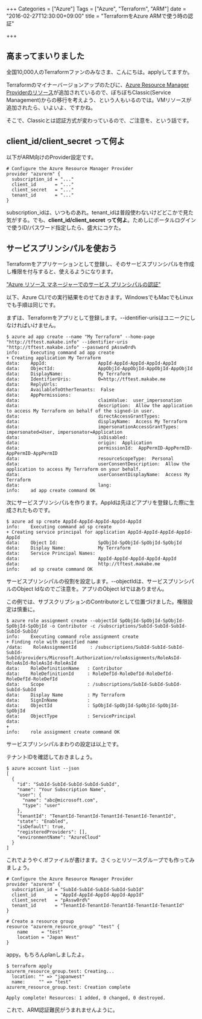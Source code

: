 +++
Categories = ["Azure"]
Tags = ["Azure", "Terraform", "ARM"]
date = "2016-02-27T12:30:00+09:00"
title = "TerraformをAzure ARMで使う時の認証"

+++

## 高まってまいりました
全国10,000人のTerraformファンのみなさま、こんにちは。applyしてますか。

Terraformのマイナーバージョンアップのたびに、[Azure Resource Manager Providerのリソース](https://www.terraform.io/docs/providers/azurerm/index.html)が追加されているので、ぼちぼちClassic(Service Management)からの移行を考えよう、という人もいるのでは。VMリソースが追加されたら、いよいよ、ですかね。

そこで、Classicとは認証方式が変わっているので、ご注意を、という話です。

## client_id/client_secret って何よ
以下がARM向けのProvider設定です。

    # Configure the Azure Resource Manager Provider
    provider "azurerm" {
      subscription_id = "..."
      client_id       = "..."
      client_secret   = "..."
      tenant_id       = "..."
    }
    

subscription_idは、いつものあれ。tenant_idは普段使わないけどどこかで見た気がする。でも、**client_id/client_secret って何よ**。ためしにポータルログインで使うID/パスワード指定したら、盛大にコケた。

## サービスプリンシパルを使おう
Terraformをアプリケーションとして登録し、そのサービスプリンシパルを作成し権限を付与すると、使えるようになります。

["Azure リソース マネージャーでのサービス プリンシパルの認証"](https://azure.microsoft.com/ja-jp/documentation/articles/resource-group-authenticate-service-principal/#--azure-cli)

以下、Azure CLIでの実行結果をのせておきます。WindowsでもMacでもLinuxでも手順は同じです。

まずは、Terraformをアプリとして登録します。--identifier-urisはユニークにしなければいけません。

    $ azure ad app create --name "My Terraform" --home-page "http://tftest.makabe.info" --identifier-uris "http://tftest.makabe.info" --password pAssw0rd%
    info:    Executing command ad app create
    + Creating application My Terraform
    data:    AppId:                   AppId-AppId-AppId-AppId-AppId
    data:    ObjectId:                AppObjId-AppObjId-AppObjId-AppObjId
    data:    DisplayName:             My Terraform
    data:    IdentifierUris:          0=http://tftest.makabe.me
    data:    ReplyUrls:
    data:    AvailableToOtherTenants:  False
    data:    AppPermissions:
    data:                             claimValue:  user_impersonation
    data:                             description:  Allow the application to access My Terraform on behalf of the signed-in user.
    data:                             directAccessGrantTypes:
    data:                             displayName:  Access My Terraform
    data:                             impersonationAccessGrantTypes:  impersonated=User, impersonator=Application
    data:                             isDisabled:
    data:                             origin:  Application
    data:                             permissionId:  AppPermID-AppPermID-AppPermID-AppPermID
    data:                             resourceScopeType:  Personal
    data:                             userConsentDescription:  Allow the application to access My Terraform on your behalf.
    data:                             userConsentDisplayName:  Access My Terraform
    data:                             lang:
    info:    ad app create command OK

次にサービスプリンシパルを作ります。AppIdは先ほどアプリを登録した際に生成されたものです。

    $ azure ad sp create AppId-AppId-AppId-AppId-AppId
    info:    Executing command ad sp create
    + Creating service principal for application AppId-AppId-AppId-AppId-AppId
    data:    Object Id:               SpObjId-SpObjId-SpObjId-SpObjId
    data:    Display Name:            My Terraform
    data:    Service Principal Names:
    data:                             AppId-AppId-AppId-AppId-AppId
    data:                             http://tftest.makabe.me
    info:    ad sp create command OK
    
サービスプリンシパルの役割を設定します。--objectIdは、サービスプリンシパルのObject Idなのでご注意を。アプリのObject Idではありません。

この例では、サブスクリプションのContributorとして位置づけました。権限設定は慎重に。

    $ azure role assignment create --objectId SpObjId-SpObjId-SpObjId-SpObjId-SpObjId -o Contributor -c /subscriptions/SubId-SubId-SubId-SubId-SubId/
    info:    Executing command role assignment create
    + Finding role with specified name
    /data:    RoleAssignmentId     : /subscriptions/SubId-SubId-SubId-SubId-SubId/providers/Microsoft.Authorization/roleAssignments/RoleAsId-RoleAsId-RoleAsId-RoleAsId
    data:    RoleDefinitionName   : Contributor
    data:    RoleDefinitionId     : RoleDefId-RoleDefId-RoleDefId-RoleDefId-RoleDefId
    data:    Scope                : /subscriptions/SubId-SubId-SubId-SubId-SubId
    data:    Display Name         : My Terraform
    data:    SignInName           :
    data:    ObjectId             : SpObjId-SpObjId-SpObjId-SpObjId-SpObjId
    data:    ObjectType           : ServicePrincipal
    data:
    +
    info:    role assignment create command OK
    
サービスプリンシパルまわりの設定は以上です。

テナントIDを確認しておきましょう。

    $ azure account list --json
    [
      {
        "id": "SubId-SubId-SubId-SubId-SubId",
        "name": "Your Subscription Name",
        "user": {
          "name": "abc@microsoft.com",
          "type": "user"
        },
        "tenantId": "TenantId-TenantId-TenantId-TenantId-TenantId",
        "state": "Enabled",
        "isDefault": true,
        "registeredProviders": [],
        "environmentName": "AzureCloud"
      }
    ]
    
 これでようやく.tfファイルが書けます。さくっとリソースグループでも作ってみましょう。
 
    # Configure the Azure Resource Manager Provider
    provider "azurerm" {
      subscription_id = "SubId-SubId-SubId-SubId-SubId"
      client_id       = "AppId-AppId-AppId-AppId-AppId"
      client_secret   = "pAssw0rd%"
      tenant_id       = "TenantId-TenantId-TenantId-TenantId-TenantId"
    }
    
    # Create a resource group
    resource "azurerm_resource_group" "test" {
        name     = "test"
        location = "Japan West"
    }
    
appy。もちろんplanしましたよ。

    $ terraform apply
    azurerm_resource_group.test: Creating...
      location: "" => "japanwest"
      name:     "" => "test"
    azurerm_resource_group.test: Creation complete
    
    Apply complete! Resources: 1 added, 0 changed, 0 destroyed.  
    
これで、ARM認証難民がうまれませんように。